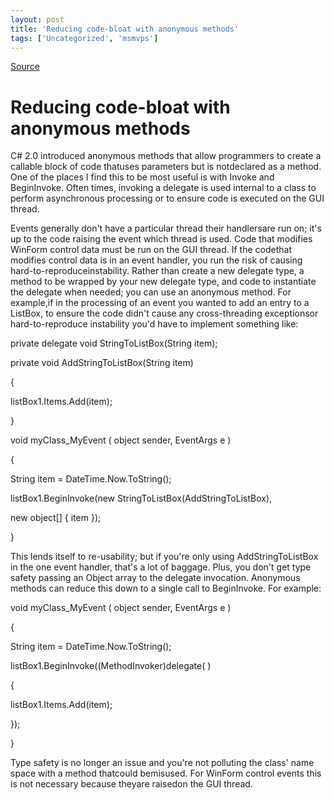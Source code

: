 ```yaml
---
layout: post
title: 'Reducing code-bloat with anonymous methods'
tags: ['Uncategorized', 'msmvps']
---
```

[Source](http://blogs.msmvps.com/peterritchie/2007/02/06/reducing-code-bloat-with-anonymous-methods/ "Permalink to Reducing code-bloat with anonymous methods")

# Reducing code-bloat with anonymous methods

C# 2.0 introduced anonymous methods that allow programmers to create a callable block of code thatuses parameters but is notdeclared as a method. One of the places I find this to be most useful is with Invoke and BeginInvoke. Often times, invoking a delegate is used internal to a class to perform asynchronous processing or to ensure code is executed on the GUI thread.  

Events generally don't have a particular thread their handlersare run on; it's up to the code raising the event which thread is used. Code that modifies WinForm control data must be run on the GUI thread. If the codethat modifies control data is in an event handler, you run the risk of causing hard-to-reproduceinstability. Rather than create a new delegate type, a method to be wrapped by your new delegate type, and code to instantiate the delegate when needed; you can use an anonymous method. For example,if in the processing of an event you wanted to add an entry to a ListBox, to ensure the code didn't cause any cross-threading exceptionsor hard-to-reproduce instability you'd have to implement something like:

  

 private delegate void StringToListBox(String item);



 private void AddStringToListBox(String item)

 {

  listBox1.Items.Add(item);

 }



 void myClass_MyEvent ( object sender, EventArgs e )

 {

  

  String item = DateTime.Now.ToString();

 listBox1.BeginInvoke(new StringToListBox(AddStringToListBox),

   new object[] { item });

 }



This lends itself to re-usability; but if you're only using AddStringToListBox in the one event handler, that's a lot of baggage. Plus, you don't get type safety passing an Object array to the delegate invocation. Anonymous methods can reduce this down to a single call to BeginInvoke. For example:

  

 void myClass_MyEvent ( object sender, EventArgs e )

 {

  String item = DateTime.Now.ToString();

  listBox1.BeginInvoke((MethodInvoker)delegate( )

  {

   listBox1.Items.Add(item);

  });

 }

Type safety is no longer an issue and you're not polluting the class' name space with a method thatcould bemisused. For WinForm control events this is not necessary because theyare raisedon the GUI thread.



